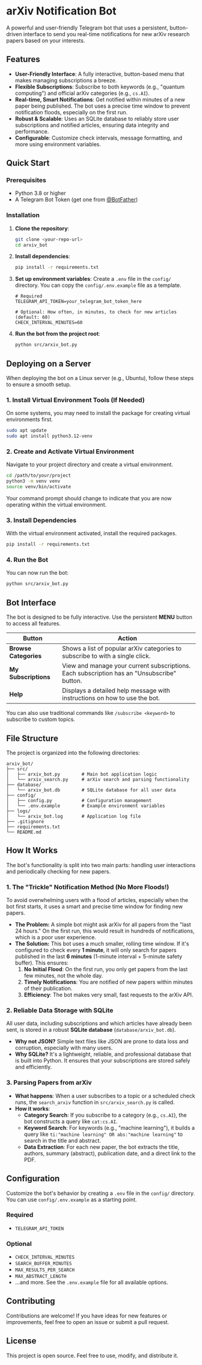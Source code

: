 # arXiv Notification Bot

A powerful and user-friendly Telegram bot that uses a persistent, button-driven interface to send you real-time notifications for new arXiv research papers based on your interests.

## Features

- **User-Friendly Interface**: A fully interactive, button-based menu that makes managing subscriptions a breeze.
- **Flexible Subscriptions**: Subscribe to both keywords (e.g., "quantum computing") and official arXiv categories (e.g., `cs.AI`).
- **Real-time, Smart Notifications**: Get notified within minutes of a new paper being published. The bot uses a precise time window to prevent notification floods, especially on the first run.
- **Robust & Scalable**: Uses an SQLite database to reliably store user subscriptions and notified articles, ensuring data integrity and performance.
- **Configurable**: Customize check intervals, message formatting, and more using environment variables.

## Quick Start

### Prerequisites

- Python 3.8 or higher
- A Telegram Bot Token (get one from [@BotFather](https://t.me/BotFather))

### Installation

1.  **Clone the repository**:
    ```bash
    git clone <your-repo-url>
    cd arxiv_bot
    ```

2.  **Install dependencies**:
    ```bash
    pip install -r requirements.txt
    ```

3.  **Set up environment variables**:
    Create a `.env` file in the `config/` directory. You can copy the `config/.env.example` file as a template.
    ```env
    # Required
    TELEGRAM_API_TOKEN=your_telegram_bot_token_here

    # Optional: How often, in minutes, to check for new articles (default: 60)
    CHECK_INTERVAL_MINUTES=60 
    ```

4.  **Run the bot from the project root**:
    ```bash
    python src/arxiv_bot.py
    ```

## Deploying on a Server

When deploying the bot on a Linux server (e.g., Ubuntu), follow these steps to ensure a smooth setup.

### 1. Install Virtual Environment Tools (If Needed)

On some systems, you may need to install the package for creating virtual environments first.
```bash
sudo apt update
sudo apt install python3.12-venv
```

### 2. Create and Activate Virtual Environment

Navigate to your project directory and create a virtual environment.
```bash
cd /path/to/your/project
python3 -m venv venv
source venv/bin/activate
```
Your command prompt should change to indicate that you are now operating within the virtual environment.

### 3. Install Dependencies

With the virtual environment activated, install the required packages.
```bash
pip install -r requirements.txt
```

### 4. Run the Bot

You can now run the bot:
```bash
python src/arxiv_bot.py
```

## Bot Interface

The bot is designed to be fully interactive. Use the persistent **MENU** button to access all features.

| Button              | Action                                                                              |
| ------------------- | ----------------------------------------------------------------------------------- |
| **Browse Categories** | Shows a list of popular arXiv categories to subscribe to with a single click.       |
| **My Subscriptions**  | View and manage your current subscriptions. Each subscription has an "Unsubscribe" button. |
| **Help**              | Displays a detailed help message with instructions on how to use the bot.           |

You can also use traditional commands like `/subscribe <keyword>` to subscribe to custom topics.

## File Structure

The project is organized into the following directories:

```
arxiv_bot/
├── src/
│   ├── arxiv_bot.py        # Main bot application logic
│   └── arxiv_search.py     # arXiv search and parsing functionality
├── database/
│   └── arxiv_bot.db        # SQLite database for all user data
├── config/
│   ├── config.py           # Configuration management
│   └── .env.example        # Example environment variables
├── logs/
│   └── arxiv_bot.log       # Application log file
├── .gitignore
├── requirements.txt
└── README.md
```

## How It Works

The bot's functionality is split into two main parts: handling user interactions and periodically checking for new papers.

### 1. The "Trickle" Notification Method (No More Floods!)

To avoid overwhelming users with a flood of articles, especially when the bot first starts, it uses a smart and precise time window for finding new papers.

- **The Problem:** A simple bot might ask arXiv for all papers from the "last 24 hours." On the first run, this would result in hundreds of notifications, which is a poor user experience.
- **The Solution:** This bot uses a much smaller, rolling time window. If it's configured to check every **1 minute**, it will only search for papers published in the last **6 minutes** (1-minute interval + 5-minute safety buffer). This ensures:
    1.  **No Initial Flood**: On the first run, you only get papers from the last few minutes, not the whole day.
    2.  **Timely Notifications**: You are notified of new papers within minutes of their publication.
    3.  **Efficiency**: The bot makes very small, fast requests to the arXiv API.

### 2. Reliable Data Storage with SQLite

All user data, including subscriptions and which articles have already been sent, is stored in a robust **SQLite database** (`database/arxiv_bot.db`).

- **Why not JSON?** Simple text files like JSON are prone to data loss and corruption, especially with many users.
- **Why SQLite?** It's a lightweight, reliable, and professional database that is built into Python. It ensures that your subscriptions are stored safely and efficiently.

### 3. Parsing Papers from arXiv

- **What happens**: When a user subscribes to a topic or a scheduled check runs, the `search_arxiv` function in `src/arxiv_search.py` is called.
- **How it works**:
    - **Category Search**: If you subscribe to a category (e.g., `cs.AI`), the bot constructs a query like `cat:cs.AI`.
    - **Keyword Search**: For keywords (e.g., "machine learning"), it builds a query like `ti:"machine learning" OR abs:"machine learning"` to search in the title and abstract.
    - **Data Extraction**: For each new paper, the bot extracts the title, authors, summary (abstract), publication date, and a direct link to the PDF.

## Configuration

Customize the bot's behavior by creating a `.env` file in the `config/` directory. You can use `config/.env.example` as a starting point.

### Required
- `TELEGRAM_API_TOKEN`

### Optional
- `CHECK_INTERVAL_MINUTES`
- `SEARCH_BUFFER_MINUTES`
- `MAX_RESULTS_PER_SEARCH`
- `MAX_ABSTRACT_LENGTH`
- ...and more. See the `.env.example` file for all available options.

## Contributing

Contributions are welcome! If you have ideas for new features or improvements, feel free to open an issue or submit a pull request.

## License

This project is open source. Feel free to use, modify, and distribute it. 